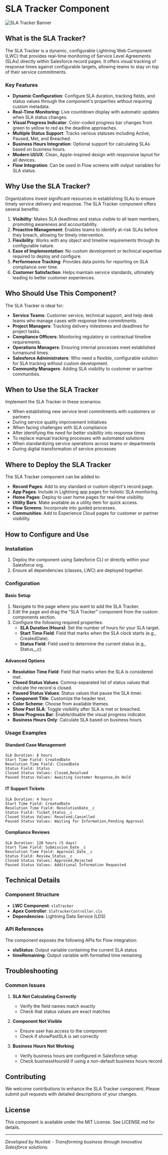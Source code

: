 # SLA Tracker Component

![SLA Tracker Banner](https://raw.githubusercontent.com/YOUR-ORG/YOUR-REPO/main/docs/images/sla-tracker-banner.png)

## What is the SLA Tracker?

The SLA Tracker is a dynamic, configurable Lightning Web Component (LWC) that provides real-time monitoring of Service Level Agreements (SLAs) directly within Salesforce record pages. It offers visual tracking of response times against configurable targets, allowing teams to stay on top of their service commitments.

### Key Features

- **Dynamic Configuration**: Configure SLA duration, tracking fields, and status values through the component's properties without requiring custom metadata.
- **Real-Time Monitoring**: Live countdown display with automatic updates when SLA status changes.
- **Visual Progress Indicator**: Color-coded progress bar changes from green to yellow to red as the deadline approaches.
- **Multiple Status Support**: Tracks various statuses including Active, Paused, Met, and Breached.
- **Business Hours Integration**: Optional support for calculating SLAs based on business hours.
- **Modern UI/UX**: Clean, Apple-inspired design with responsive layout for all devices.
- **Flow Integration**: Can be used in Flow screens with output variables for SLA status.

## Why Use the SLA Tracker?

Organizations invest significant resources in establishing SLAs to ensure timely service delivery and response. The SLA Tracker component offers several benefits:

1. **Visibility**: Makes SLA deadlines and status visible to all team members, promoting awareness and accountability.
2. **Proactive Management**: Enables teams to identify at-risk SLAs before they breach, allowing for timely intervention.
3. **Flexibility**: Works with any object and timeline requirements through its configurable nature.
4. **Ease of Implementation**: No custom development or technical expertise required to deploy and configure.
5. **Performance Tracking**: Provides data points for reporting on SLA compliance over time.
6. **Customer Satisfaction**: Helps maintain service standards, ultimately leading to better customer experiences.

## Who Should Use This Component?

The SLA Tracker is ideal for:

- **Service Teams**: Customer service, technical support, and help desk teams who manage cases with response time commitments.
- **Project Managers**: Tracking delivery milestones and deadlines for project tasks.
- **Compliance Officers**: Monitoring regulatory or contractual timeline requirements.
- **Operations Managers**: Ensuring internal processes meet established turnaround times.
- **Salesforce Administrators**: Who need a flexible, configurable solution for SLA tracking without custom development.
- **Community Managers**: Adding SLA visibility to customer or partner communities.

## When to Use the SLA Tracker

Implement the SLA Tracker in these scenarios:

- When establishing new service level commitments with customers or partners
- During service quality improvement initiatives
- When facing challenges with SLA compliance
- After identifying the need for better visibility into response times
- To replace manual tracking processes with automated solutions
- When standardizing service operations across teams or departments
- During digital transformation of service processes

## Where to Deploy the SLA Tracker

The SLA Tracker component can be added to:

- **Record Pages**: Add to any standard or custom object's record page.
- **App Pages**: Include in Lightning app pages for holistic SLA monitoring.
- **Home Pages**: Deploy to user home pages for real-time visibility.
- **Utility Bars**: Make available as a utility item for quick access.
- **Flow Screens**: Incorporate into guided processes.
- **Communities**: Add to Experience Cloud pages for customer or partner visibility.

## How to Configure and Use

### Installation

1. Deploy the component using Salesforce CLI or directly within your Salesforce org.
2. Ensure all dependencies (classes, LWC) are deployed together.

### Configuration

#### Basic Setup

1. Navigate to the page where you want to add the SLA Tracker.
2. Edit the page and drag the "SLA Tracker" component from the custom components section.
3. Configure the following required properties:
   - **SLA Duration (Hours)**: Set the number of hours for your SLA target.
   - **Start Time Field**: Field that marks when the SLA clock starts (e.g., CreatedDate).
   - **Status Field**: Field used to determine the current status (e.g., Status__c).

#### Advanced Options

- **Resolution Time Field**: Field that marks when the SLA is considered met.
- **Closed Status Values**: Comma-separated list of status values that indicate the record is closed.
- **Paused Status Values**: Status values that pause the SLA timer.
- **Component Title**: Customize the header text.
- **Color Scheme**: Choose from available themes.
- **Show Past SLA**: Toggle visibility after SLA is met or breached.
- **Show Progress Bar**: Enable/disable the visual progress indicator.
- **Business Hours Only**: Calculate SLA based on business hours.

### Usage Examples

#### Standard Case Management
```
SLA Duration: 8 hours
Start Time Field: CreatedDate
Resolution Time Field: ClosedDate
Status Field: Status
Closed Status Values: Closed,Resolved
Paused Status Values: Awaiting Customer Response,On Hold
```

#### IT Support Tickets
```
SLA Duration: 4 hours
Start Time Field: CreatedDate
Resolution Time Field: ResolutionDate__c
Status Field: Ticket_Status__c
Closed Status Values: Resolved,Cancelled
Paused Status Values: Waiting for Information,Pending Approval
```

#### Compliance Reviews
```
SLA Duration: 120 hours (5 days)
Start Time Field: Submission_Date__c
Resolution Time Field: Approval_Date__c
Status Field: Review_Status__c
Closed Status Values: Approved,Rejected
Paused Status Values: Additional Information Requested
```

## Technical Details

### Component Structure

- **LWC Component**: `slaTracker`
- **Apex Controller**: `SlaTrackerController.cls`
- **Dependencies**: Lightning Data Service (LDS)

### API References

The component exposes the following APIs for Flow integration:

- **slaStatus**: Output variable containing the current SLA status
- **timeRemaining**: Output variable with formatted time remaining

## Troubleshooting

### Common Issues

1. **SLA Not Calculating Correctly**
   - Verify the field names match exactly
   - Check that status values are exact matches

2. **Component Not Visible**
   - Ensure user has access to the component
   - Check if showPastSLA is set correctly

3. **Business Hours Not Working**
   - Verify business hours are configured in Salesforce setup
   - Check businessHoursId if using a non-default business hours record

## Contributing

We welcome contributions to enhance the SLA Tracker component. Please submit pull requests with detailed descriptions of your changes.

## License

This component is available under the MIT License. See LICENSE.md for details.

---

*Developed by Nuvitek - Transforming business through innovative Salesforce solutions.* 